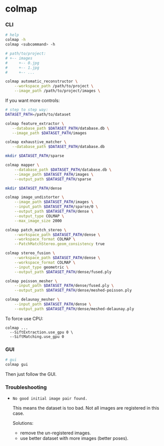 # colmap



### CLI

```bash
# help
colmap -h
colmap <subcommand> -h

# path/to/project:
# +-- images
#     +-- 0.jpg
#     +-- 1.jpg
#     +-- ...

colmap automatic_reconstructor \
	--workspace_path /path/to/project \
	--image_path /path/to/project/images \
```

If you want more controls:

```bash
# step to step way:
DATASET_PATH=/path/to/dataset

colmap feature_extractor \
   --database_path $DATASET_PATH/database.db \
   --image_path $DATASET_PATH/images

colmap exhaustive_matcher \
   --database_path $DATASET_PATH/database.db

mkdir $DATASET_PATH/sparse

colmap mapper \
    --database_path $DATASET_PATH/database.db \
    --image_path $DATASET_PATH/images \
    --output_path $DATASET_PATH/sparse

mkdir $DATASET_PATH/dense

colmap image_undistorter \
    --image_path $DATASET_PATH/images \
    --input_path $DATASET_PATH/sparse/0 \
    --output_path $DATASET_PATH/dense \
    --output_type COLMAP \
    --max_image_size 2000

colmap patch_match_stereo \
    --workspace_path $DATASET_PATH/dense \
    --workspace_format COLMAP \
    --PatchMatchStereo.geom_consistency true

colmap stereo_fusion \
    --workspace_path $DATASET_PATH/dense \
    --workspace_format COLMAP \
    --input_type geometric \
    --output_path $DATASET_PATH/dense/fused.ply

colmap poisson_mesher \
    --input_path $DATASET_PATH/dense/fused.ply \
    --output_path $DATASET_PATH/dense/meshed-poisson.ply

colmap delaunay_mesher \
    --input_path $DATASET_PATH/dense \
    --output_path $DATASET_PATH/dense/meshed-delaunay.ply
```

To force use CPU:

```
colmap ...
  --SiftExtraction.use_gpu 0 \
  --SiftMatching.use_gpu 0
```





### GUI

```bash
# gui
colmap gui
```

Then just follow the GUI.



### Troubleshooting

* `No good initial image pair found.`

  This means the dataset is too bad. Not all images are registered in this case. 

  Solutions:

  * remove the un-registered images.
  * use better dataset with more images (better poses).

  

